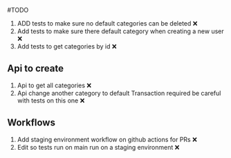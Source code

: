 #TODO

1. ADD tests to make sure no default categories can be deleted ❌
2. Add tests to make sure there default category when creating a new user ❌
3. Add tests to get categories by id ❌

## Api to create

1. Api to get all categories ❌
2. Api change another category to default Transaction required be careful with tests on this one ❌

## Workflows

1. Add staging environment workflow on github actions for PRs ❌
2. Edit so tests run on main run on a staging environment ❌
